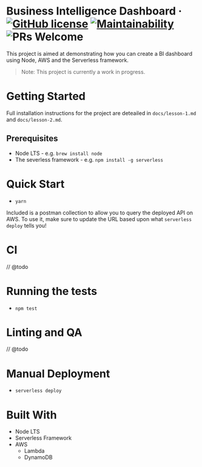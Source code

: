 # Business Intelligence Dashboard &middot; [![GitHub license](https://img.shields.io/badge/license-MIT-blue.svg)](https://github.com/ianoshorty/komodo-bi-dashboard/blob/master/LICENSE) [![Maintainability](https://api.codeclimate.com/v1/badges/7fca32b82a21195b29d6/maintainability)](https://codeclimate.com/github/ianoshorty/komodo-bi-dashboard/maintainability) ![PRs Welcome](https://img.shields.io/badge/PRs-welcome-brightgreen.svg)

This project is aimed at demonstrating how you can create a BI dashboard using Node, AWS and the Serverless framework.

> Note: This project is currently a work in progress.

# Getting Started

Full installation instructions for the project are deteailed in `docs/lesson-1.md` and `docs/lesson-2.md`.

## Prerequisites

 - Node LTS - e.g. `brew install node`
 - The severless framework - e.g. `npm install -g serverless`

# Quick Start

 - `yarn`

Included is a postman collection to allow you to query the deployed API on AWS. To use it, make sure to update the URL based upon what `serverless deploy` tells you!

# CI

// @todo

# Running the tests

 - `npm test`

# Linting and QA

// @todo

# Manual Deployment

 - `serverless deploy`

# Built With

 - Node LTS
 - Serverless Framework
 - AWS
   - Lambda
   - DynamoDB